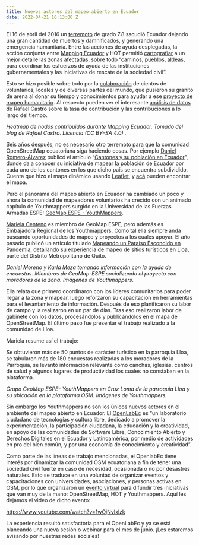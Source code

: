 ```yaml
---
title: Nuevos actores del mapeo abierto en Ecuador
date: 2022-04-21 16:13:00 Z
---
```


El 16 de abril del 2016 un [terremoto](https://es.wikipedia.org/wiki/Terremoto_de_Ecuador_de_2016) de grado 7.8 sacudió Ecuador dejando una gran cantidad de muertos y damnificados, y generando una emergencia humanitaria. Entre las acciones de ayuda desplegadas, la acción conjunta entre [Mapping Ecuador](https://www.facebook.com/MappingEcuador/) y HOT permitió [cartografiar](https://tasks.hotosm.org/projects/1794) a un mejor detalle las zonas afectadas, sobre todo “caminos, pueblos, aldeas, para coordinar los esfuerzos de ayuda de las instituciones gubernamentales y las iniciativas de rescate de la sociedad civil”.

Esto se hizo posible sobre todo por la [colaboración](https://www.vistazo.com/actualidad/terremoto-ecuador-mapeando-el-desastre-BBVI27571) de cientos de voluntarios, locales y de diversas partes del mundo, que pusieron su granito de arena al donar su tiempo y conocimientos para ayudar a ese [proyecto de mapeo humanitario](https://blogs.iadb.org/conocimiento-abierto/es/mapeo-humanitario-como-ayudar-al-ecuador-despues-del-terremoto/). Al respecto pueden ver el interesante [análisis de datos](https://ruevko.github.io/hexagonal/post/2021/04/16-mapping-ecuador-contribuciones/) de Rafael Castro sobre la tasa de contribución y las contribuciones a lo largo del tiempo.

*Heatmap de nodos contribuidos durante Mapping Ecuador. Tomado del blog de Rafael Castro. Licencia (CC BY–SA 4.0) .*

Seis años después, no es necesario otro terremoto para que la comunidad OpenStreetMap ecuatoriana siga haciendo cosas. Por ejemplo [Daniel Romero-Álvarez](https://twitter.com/Vakdaro) publicó el artículo “[Cantones y su población en Ecuador](https://www.romerostories.com/post/cantones-y-su-poblaci%C3%B3n-en-ecuador)”, donde da a conocer su iniciativa de mapear la población de Ecuador por cada uno de los cantones en los que dicho país se encuentra subdividido. Cuenta que hizo el mapa dinámico usando [Leaflet](https://en.wikipedia.org/wiki/Leaflet_(software)), y [acá](http://bl.ocks.org/daromero-88/raw/e13d1d425d4419319f8a90bae63a1e17/) pueden encontrar el mapa.

Pero el panorama del mapeo abierto en Ecuador ha cambiado un poco y ahora la comunidad de mapeadores voluntarios ha crecido con un animado capítulo de Youthmappers surgido en la Universidad de las Fuerzas Armadas ESPE: [GeoMap ESPE - YouthMappers](https://www.facebook.com/GeoMap-ESPE-YouthMappers-105559118057506).

[Mariela Centeno](https://twitter.com/marielacenteno) es miembro de GeoMap ESPE, pero además es Embajadora Regional de los Youthmappers. Como tal ella siempre anda buscando oportunidades de mapeo y proyectos a los cuales apoyar. El año pasado publicó un artículo titulado [Mapeando un Paraíso Escondido en Pandemia](https://www.youthmappers.org/post/mapeando-un-para%C3%ADso-escondido-en-pandemia-mapping-a-hidden-paradise-during-a-pandemic), detallando su experiencia de mapeo de sitios turísticos en Lloa, parte del Distrito Metropolitano de Quito.

*Daniel Moreno y Karla Meza tomando información con la ayuda de encuestas. Miembros de GeoMap-ESPE socializando el proyecto con moradores de la zona. Imágenes de Youthmappers.*

Ella relata que primero coordinaron con los líderes comunitarios para poder llegar a la zona y mapear, luego reforzaron su capacitación en herramientas para el levantamiento de información. Después de eso planificaron su labor de campo y la realizaron en un par de días. Tras eso realizaron labor de gabinete con los datos, procesándolos y publicándolos en el mapa de OpenStreetMap. El último paso fue presentar el trabajo realizado a la comunidad de Lloa.

Mariela resume así el trabajo:

Se obtuvieron más de 50 puntos de carácter turístico en la parroquia Lloa, se tabularon más de 180 encuestas realizadas a los moradores de la Parroquia, se levantó información relevante como canchas, iglesias, centros de salud y algunos lugares de productividad los cuales no constaban en la plataforma.

*Grupo GeoMap ESPE- YouthMappers en Cruz Loma de la parroquia Lloa y su ubicación en la plataforma OSM. Imágenes de Youthmappers.*

Sin embargo los Youthmappers no son los únicos nuevos actores en el ambiente del mapeo abierto en Ecuador. El [OpenLabEc](https://openlab.ec/) es “un laboratorio ciudadano de tecnologías y cultura libre, dedicado a promover la experimentación, la participación ciudadana, la educación y la creatividad, en apoyo de las comunidades de Software Libre, Conocimiento Abierto y Derechos Digitales en el Ecuador y Latinoamérica, por medio de actividades en pro del bien común, y por una economía de conocimiento y creatividad”.

Como parte de las líneas de trabajo mencionadas, el OpenlabEc tiene interés por dinamizar la comunidad OSM ecuatoriana a fin de tener una sociedad civil fuerte en caso de necesidad, ocasionada o no por desastres naturales. Esto se traduce en una voluntad de organizar eventos y capacitaciones con universidades, asociaciones, y personas activas en OSM, por lo que organizaron un [evento virtual](https://openlab.ec/actividad/de-que-trata-openstreet-map-hot-y-youthmappers#no-back) para difundir tres iniciativas que van muy de la mano: OpenStreetMap, HOT y Youthmappers. Aquí les dejamos el video de dicho evento:

https://www.youtube.com/watch?v=1wOjNvIxlzk

La experiencia resultó satisfactoria para el OpenLabEc y ya se está planeando una nueva sesión o webinar para el mes de junio. ¡Les estaremos avisando por nuestras redes sociales!